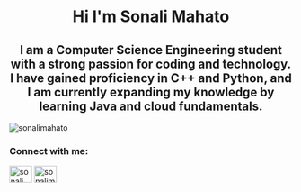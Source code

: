 <h1 align="center">Hi I'm Sonali Mahato</h1>
<h2 align="center">I am a Computer Science Engineering student with a strong passion for coding and technology. I have gained proficiency in C++ and Python, and I am currently expanding my knowledge by learning Java and cloud fundamentals.</h2>

<p align="left"> <img src="https://komarev.com/ghpvc/?username=sonalimahato&label=Profile%20views&color=0e75b6&style=flat" alt="sonalimahato" /> </p>
<h3 align="left">Connect with me:</h3>
<p align="left">
<a href="https://x.com/Sonali66281" target="blank"><img align="center" src="https://cdn.worldvectorlogo.com/logos/twitter-3.svg" alt="sonali_mahato" height="30" width="40" /></a>
<a href="https://linkedin.com/in/sonali-mahato-33b36828b/" target="blank"><img align="center" src="https://cdn.worldvectorlogo.com/logos/linkedin-icon-3.svg" alt="sonalimahato" height="30" width="40" /></a>
</p>



